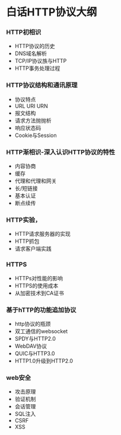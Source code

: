 # 白话HTTP协议大纲
### HTTP初相识
- HTTP协议的历史
- DNS域名解析
- TCP/IP协议族与HTTP
- HTTP事务处理过程

### HTTP协议结构和通讯原理
- 协议特点
- URL URI URN 
- 报文结构
- 请求方法抛抛析
- 响应状态码
- Cookie与Session

### HTTP渐相识-深入认识HTTP协议的特性
- 内容协商
- 缓存
- 代理和代理和网关
- 长/短链接
- 基本认证
- 断点续传


### HTTP实验，
- HTTP请求服务器的实现
- HTTP抓包
- 请求客户端实践

### HTTPS
- HTTPs对性能的影响
- HTTPS的使用成本
- 从加密技术到CA证书

### 基于hTTP的功能追加协议
- http协议的瓶颈
- 双工通信的websocket
- SPDY与HTTP2.0
- WebDAV协议
- QUIC与HTTP3.0
- HTTP1.0升级到HTTP2.0

### web安全
- 攻击原理
- 验证机制
- 会话管理
- SQL注入
- CSRF
- XSS

